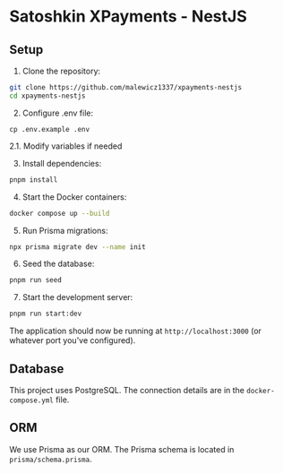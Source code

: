 # Satoshkin XPayments - NestJS

## Setup

1. Clone the repository:
``` bash
git clone https://github.com/malewicz1337/xpayments-nestjs
cd xpayments-nestjs
```

2. Configure .env file:
```
cp .env.example .env
```

2.1. Modify variables if needed

3. Install dependencies:
``` bash
pnpm install
```

4. Start the Docker containers:
``` bash
docker compose up --build
```

5. Run Prisma migrations:
``` bash
npx prisma migrate dev --name init
```

6. Seed the database:
``` bash
pnpm run seed
```

7. Start the development server:
``` bash
pnpm run start:dev
```
The application should now be running at `http://localhost:3000` (or whatever port you've configured).

## Database

This project uses PostgreSQL. The connection details are in the `docker-compose.yml` file.


## ORM

We use Prisma as our ORM. The Prisma schema is located in `prisma/schema.prisma`.
